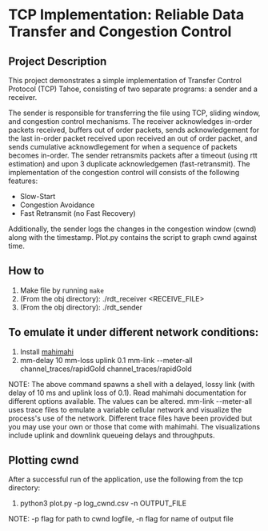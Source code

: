 # TCP Implementation: Reliable Data Transfer and Congestion Control

## Project Description
This project demonstrates a simple implementation of Transfer Control Protocol (TCP) Tahoe, consisting of two separate programs: a sender and a receiver. 

The sender is responsible for transferring the file using TCP, sliding window, and congestion control mechanisms. The receiver acknowledges in-order packets received, buffers out of order packets, sends acknowledgement for the last in-order packet received upon received an out of order packet, and sends cumulative acknowdlegement for when a sequence of packets becomes in-order. The sender retransmits packets after a timeout (using rtt estimation) and upon 3 duplicate acknowledgemen (fast-retransmit). The implementation of the congestion control will consists of the following features:
 <ul>
  <li>Slow-Start</li>
  <li>Congestion Avoidance</li>
  <li>Fast Retransmit (no Fast Recovery)</li>
 </ul>
 
 Additionally, the sender logs the changes in the congestion window (cwnd) along with the timestamp. Plot.py contains the script to graph cwnd against time.

## How to

1. Make file by running ```make```
2. (From the obj directory): ./rdt_receiver <port> <RECEIVE_FILE>
3. (From the obj directory): ./rdt_sender <hostname> <port> <FILE>

## To emulate it under different network conditions:

1. Install [mahimahi](http://mahimahi.mit.edu/)
2. mm-delay 10 mm-loss uplink 0.1 mm-link --meter-all channel_traces/rapidGold channel_traces/rapidGold
 
NOTE: The above command spawns a shell with a delayed, lossy link (with delay of 10 ms and uplink loss of 0.1). Read mahimahi documentation for different options available. The values can be altered. mm-link --meter-all uses trace files to emulate a variable cellular network and visualize the process's use of the network.
Different trace files have been provided but you may use your own or those that come with mahimahi. The visualizations include uplink and downlink queueing delays and throughputs.
  
## Plotting cwnd

After a successful run of the application, use the following from the tcp directory:
1. python3 plot.py -p log_cwnd.csv -n OUTPUT_FILE
  
NOTE: -p flag for path to cwnd logfile, -n flag for name of output file
  
